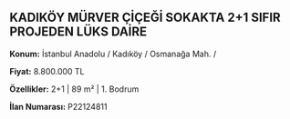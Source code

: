 ## KADIKÖY MÜRVER ÇİÇEĞİ SOKAKTA 2+1 SIFIR PROJEDEN LÜKS DAİRE

**Konum:** İstanbul Anadolu / Kadıköy / Osmanağa Mah. /

**Fiyat:** 8.800.000 TL

**Özellikler:** 2+1 | 89 m² | 1. Bodrum

**İlan Numarası:** P22124811
